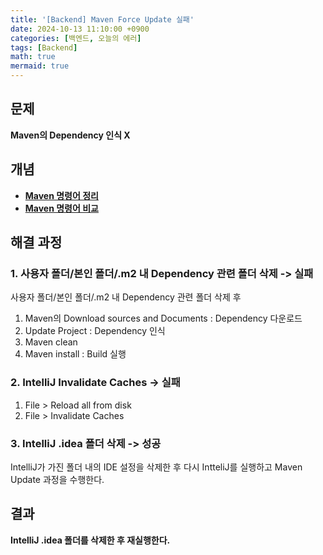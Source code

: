 ```yaml
---
title: '[Backend] Maven Force Update 실패'
date: 2024-10-13 11:10:00 +0900
categories: [백엔드, 오늘의 에러]
tags: [Backend]
math: true
mermaid: true
---
```


## 문제
**Maven의 Dependency 인식 X**

## 개념
- [**Maven 명령어 정리**](https://thalals.tistory.com/345)
- [**Maven 명령어 비교**](https://jinlunalee.tistory.com/12)

## 해결 과정
### 1. 사용자 폴더/본인 폴더/.m2 내 Dependency 관련 폴더 삭제 -> 실패
사용자 폴더/본인 폴더/.m2 내 Dependency 관련 폴더 삭제 후
1. Maven의 Download sources and Documents : Dependency 다운로드
2. Update Project : Dependency 인식
3. Maven clean
4. Maven install : Build 실행

### 2. IntelliJ Invalidate Caches -> 실패
1. File > Reload all from disk
2. File > Invalidate Caches

### 3. IntelliJ .idea 폴더 삭제 -> 성공
IntelliJ가 가진 폴더 내의 IDE 설정을 삭제한 후 다시 IntteliJ를 실행하고 Maven Update 과정을 수행한다.

## 결과
**IntelliJ .idea 폴더를 삭제한 후 재실행한다.**
